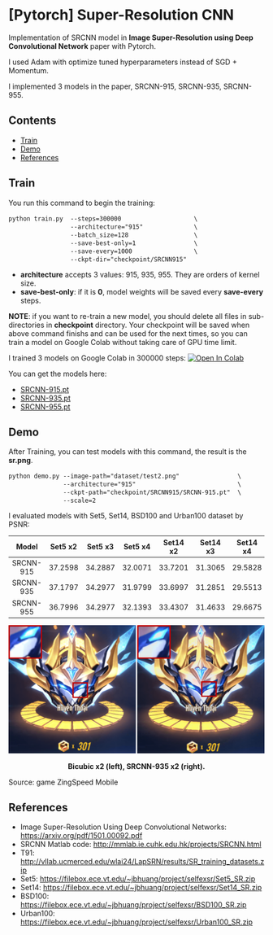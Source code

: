 
# [Pytorch] Super-Resolution CNN

Implementation of SRCNN model in **Image Super-Resolution using Deep Convolutional Network** paper with Pytorch. 

I used Adam with optimize tuned hyperparameters instead of SGD + Momentum. 

I implemented 3 models in the paper, SRCNN-915, SRCNN-935, SRCNN-955.


## Contents
- [Train](#train)
- [Demo](#demo)
- [References](#references)


## Train
You run this command to begin the training:
```
python train.py  --steps=300000                    \
                 --architecture="915"              \
                 --batch_size=128                  \
                 --save-best-only=1                \
                 --save-every=1000                 \
                 --ckpt-dir="checkpoint/SRCNN915"  
```
- **architecture** accepts 3 values: 915, 935, 955. They are orders of kernel size.
- **save-best-only**: if it is **0**, model weights will be saved every **save-every** steps.


**NOTE**: if you want to re-train a new model, you should delete all files in sub-directories in **checkpoint** directory. Your checkpoint will be saved when above command finishs and can be used for the next times, so you can train a model on Google Colab without taking care of GPU time limit.

I trained 3 models on Google Colab in 300000 steps: [![Open In Colab](https://colab.research.google.com/assets/colab-badge.svg)](https://colab.research.google.com/drive/1NTXfPEwVaERBxaVz-PKMPHpQ4HRCoN6P?usp=sharing)

You can get the models here:
- [SRCNN-915.pt](checkpoint/SRCNN915/SRCNN-915.pt)
- [SRCNN-935.pt](checkpoint/SRCNN935/SRCNN-935.pt)
- [SRCNN-955.pt](checkpoint/SRCNN955/SRCNN-955.pt)


## Demo 
After Training, you can test models with this command, the result is the **sr.png**.
```
python demo.py --image-path="dataset/test2.png"                \
               --architecture="915"                            \
               --ckpt-path="checkpoint/SRCNN915/SRCNN-915.pt"  \
               --scale=2
```

I evaluated models with Set5, Set14, BSD100 and Urban100 dataset by PSNR:

<div align="center">

|   Model   | Set5 x2 | Set5 x3 | Set5 x4 | Set14 x2 | Set14 x3 | Set14 x4 | BSD100 x2 | BSD100 x3 | BSD100 x4 | Urban100 x2 | Urban100 x4 |
|:---------:|:-------:|:-------:|:-------:|:--------:|:--------:|:--------:|:---------:|:---------:|:---------:|:-----------:|:-----------:|
| SRCNN-915 | 37.2598 |	34.2887 | 32.0071 |	33.7201  | 31.3065  | 29.5828  |  33.4726  |  31.1328  |  29.6973  |   30.3163   |   26.8897   |
| SRCNN-935	| 37.1797 |	34.2977 | 31.9799 |	33.6997  | 31.2851  | 29.5513  |  33.4816  |  31.1014  |  29.6568  |   30.3186   |   26.8634   |
| SRCNN-955	| 36.7996 | 34.2977 | 32.1393 |	33.4307  | 31.4633  | 29.6675  |  33.3674  |  31.1648  |  29.6832  |   30.2185   |   26.9614   |

</div>

<div align="center">
  <img src="./README/example.png" width="1000">  
  <p><strong>Bicubic x2 (left), SRCNN-935 x2 (right).</strong></p>
</div>
Source: game ZingSpeed Mobile

## References
- Image Super-Resolution Using Deep Convolutional Networks: https://arxiv.org/pdf/1501.00092.pdf
- SRCNN Matlab code: http://mmlab.ie.cuhk.edu.hk/projects/SRCNN.html
- T91: http://vllab.ucmerced.edu/wlai24/LapSRN/results/SR_training_datasets.zip
- Set5: https://filebox.ece.vt.edu/~jbhuang/project/selfexsr/Set5_SR.zip
- Set14: https://filebox.ece.vt.edu/~jbhuang/project/selfexsr/Set14_SR.zip
- BSD100: https://filebox.ece.vt.edu/~jbhuang/project/selfexsr/BSD100_SR.zip
- Urban100: https://filebox.ece.vt.edu/~jbhuang/project/selfexsr/Urban100_SR.zip
